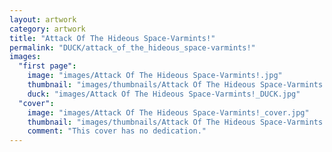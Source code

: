 ```yaml
---
layout: artwork
category: artwork
title: "Attack Of The Hideous Space-Varmints!"
permalink: "DUCK/attack_of_the_hideous_space-varmints!"
images:
  "first page":
    image: "images/Attack Of The Hideous Space-Varmints!.jpg"
    thumbnail: "images/thumbnails/Attack Of The Hideous Space-Varmints!.jpg"
    duck: "images/Attack Of The Hideous Space-Varmints!_DUCK.jpg"
  "cover":
    image: "images/Attack Of The Hideous Space-Varmints!_cover.jpg"
    thumbnail: "images/thumbnails/Attack Of The Hideous Space-Varmints!_cover.jpg"
    comment: "This cover has no dedication."
---
```

